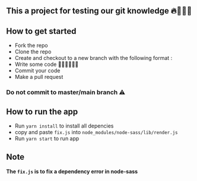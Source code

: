 ## This a project for testing our git knowledge 🔥🤝🏽🦾

## How to get started

- Fork the repo
- Clone the repo
- Create and checkout to a new branch with the following format <your-name>:<branch-name>
- Write some code 👩🏽‍💻👩🏽‍💻
- Commit your code
- Make a pull request

### Do not commit to master/main branch ⚠

## How to run the app

- Run `yarn install` to install all depencies
- copy and paste `fix.js` into `node_modules/node-sass/lib/render.js`
- Run `yarn start` to run app

## Note

**The `fix.js` is to fix a dependency error in node-sass**
